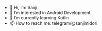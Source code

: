- 👋 Hi, I’m Sanji
- 👀 I’m interested in Android Development
- 🌱 I’m currently learning Kotlin
- 📫 How to reach me: telegram/@sanjimidori

<!---
sanjimidori/sanjimidori is a ✨ special ✨ repository because its `README.md` (this file) appears on your GitHub profile.
You can click the Preview link to take a look at your changes.
--->

